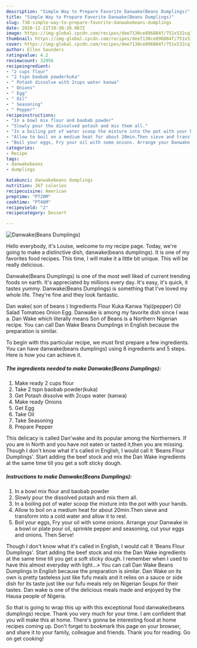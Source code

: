 ```yaml
---
description: "Simple Way to Prepare Favorite Danwake(Beans Dumplings)"
title: "Simple Way to Prepare Favorite Danwake(Beans Dumplings)"
slug: 738-simple-way-to-prepare-favorite-danwakebeans-dumplings
date: 2020-12-21T19:38:26.067Z
image: https://img-global.cpcdn.com/recipes/dee7130ce896884f/751x532cq70/danwakebeans-dumplings-recipe-main-photo.jpg
thumbnail: https://img-global.cpcdn.com/recipes/dee7130ce896884f/751x532cq70/danwakebeans-dumplings-recipe-main-photo.jpg
cover: https://img-global.cpcdn.com/recipes/dee7130ce896884f/751x532cq70/danwakebeans-dumplings-recipe-main-photo.jpg
author: Ellen Saunders
ratingvalue: 4.2
reviewcount: 32956
recipeingredient:
- "2 cups flour"
- "2 tspn baobab powderkuka"
- " Potash dissolve with 2cups water kanwa"
- " Onions"
- " Egg"
- " Oil"
- " Seasoning"
- " Pepper"
recipeinstructions:
- "In a bowl mix flour and baobab powder"
- "Slowly pour the dissolved potash and mix them all."
- "In a boiling pot of water scoop the mixture into the pot with your hands."
- "Allow to boil on a medium heat for about 20min.Then sieve and transform into a cold water and allow it to rest."
- "Boil your eggs, Fry your oil with some onions. Arrange your Danwake in a bowl or plate pour oil, sprinkle pepper and seasoning, cut your eggs and onions. Then Serve!"
categories:
- Recipe
tags:
- danwakebeans
- dumplings

katakunci: danwakebeans dumplings 
nutrition: 267 calories
recipecuisine: American
preptime: "PT20M"
cooktime: "PT46M"
recipeyield: "2"
recipecategory: Dessert

---
```



![Danwake(Beans Dumplings)](https://img-global.cpcdn.com/recipes/dee7130ce896884f/751x532cq70/danwakebeans-dumplings-recipe-main-photo.jpg)

Hello everybody, it's Louise, welcome to my recipe page. Today, we're going to make a distinctive dish, danwake(beans dumplings). It is one of my favorites food recipes. This time, I will make it a little bit unique. This will be really delicious.

Danwake(Beans Dumplings) is one of the most well liked of current trending foods on earth. It's appreciated by millions every day. It's easy, it's quick, it tastes yummy. Danwake(Beans Dumplings) is something that I've loved my whole life. They're fine and they look fantastic.

Dan wake( son of beans ) Ingredients Flour Kuka Kanwa Yaji(pepper) Oil Salad Tomatoes Onion Egg. Danwake is among my favorite dish since I was a. Dan Wake which literally means Son of Beans is a Northern Nigerian recipe. You can call Dan Wake Beans Dumplings in English because the preparation is similar.


To begin with this particular recipe, we must first prepare a few ingredients. You can have danwake(beans dumplings) using 8 ingredients and 5 steps. Here is how you can achieve it.

<!--inarticleads1-->

##### The ingredients needed to make Danwake(Beans Dumplings):

1. Make ready 2 cups flour
1. Take 2 tspn baobab powder(kuka)
1. Get  Potash dissolve with 2cups water (kanwa)
1. Make ready  Onions
1. Get  Egg
1. Take  Oil
1. Take  Seasoning
1. Prepare  Pepper


This delicacy is called Dan&#39;wake and its popular among the Northerners. If you are in North and you have not eaten or tasted it,then you are missing. Though I don&#39;t know what it&#39;s called in English, I would call it &#39;Beans Flour Dumplings&#39;. Start adding the beef stock and mix the Dan Wake ingredients at the same time till you get a soft sticky dough. 

<!--inarticleads2-->

##### Instructions to make Danwake(Beans Dumplings):

1. In a bowl mix flour and baobab powder
1. Slowly pour the dissolved potash and mix them all.
1. In a boiling pot of water scoop the mixture into the pot with your hands.
1. Allow to boil on a medium heat for about 20min.Then sieve and transform into a cold water and allow it to rest.
1. Boil your eggs, Fry your oil with some onions. Arrange your Danwake in a bowl or plate pour oil, sprinkle pepper and seasoning, cut your eggs and onions. Then Serve!


Though I don&#39;t know what it&#39;s called in English, I would call it &#39;Beans Flour Dumplings&#39;. Start adding the beef stock and mix the Dan Wake ingredients at the same time till you get a soft sticky dough. I remember when I used to have this almost everyday with light…» You can call Dan Wake Beans Dumplings in English because the preparation is similar. Dan Wake on its own is pretty tasteless just like fufu meals and it relies on a sauce or side dish for its taste just like our fufu meals rely on Nigerian Soups for their tastes. Dan wake is one of the delicious meals made and enjoyed by the Hausa people of Nigeria. 

So that is going to wrap this up with this exceptional food danwake(beans dumplings) recipe. Thank you very much for your time. I am confident that you will make this at home. There's gonna be interesting food at home recipes coming up. Don't forget to bookmark this page on your browser, and share it to your family, colleague and friends. Thank you for reading. Go on get cooking!
